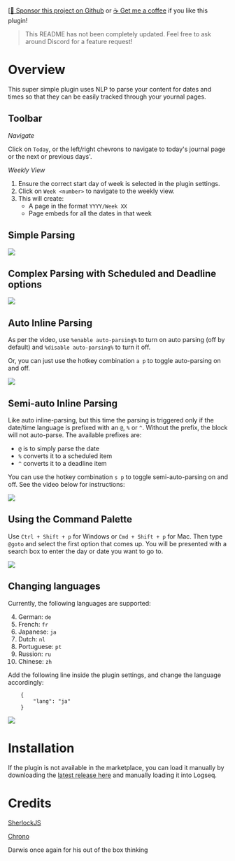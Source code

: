 [[:gift_heart: Sponsor this project on Github](https://github.com/sponsors/hkgnp) or [:coffee: Get me a coffee](https://www.buymeacoffee.com/hkgnp.dev) if you like this plugin!

> This README has not been completely updated. Feel free to ask around Discord for a feature request!

# Overview

This super simple plugin uses NLP to parse your content for dates and times so that they can be easily tracked through your yournal pages.

## Toolbar

*Navigate*

Click on `Today`, or the left/right chevrons to navigate to today's journal page or the next or previous days'.

*Weekly View*

1. Ensure the correct start day of week is selected in the plugin settings. 
2. Click on `Week <number>` to navigate to the weekly view.
3. This will create:
   - A page in the format `YYYY/Week XX`
   - Page embeds for all the dates in that week

## Simple Parsing

![](/screenshots/demo.gif)

## Complex Parsing with Scheduled and Deadline options

![](/screenshots/demo2.gif)

## Auto Inline Parsing

As per the video, use `%enable auto-parsing%` to turn on auto parsing (off by default) and `%disable auto-parsing%` to turn it off.

Or, you can just use the hotkey combination `a p` to toggle auto-parsing on and off.

![](/screenshots/demo3.gif)

## Semi-auto Inline Parsing

Like auto inline-parsing, but this time the parsing is triggered only if the date/time language is prefixed with an `@`, `%` or `^`. Without the prefix, the block will not auto-parse. The available prefixes are:

-   `@` is to simply parse the date
-   `%` converts it to a scheduled item
-   `^` converts it to a deadline item

You can use the hotkey combination `s p` to toggle semi-auto-parsing on and off. See the video below for instructions:

![](/screenshots/demo6.gif)

## Using the Command Palette

Use `Ctrl + Shift + p` for Windows or `Cmd + Shift + p` for Mac. Then type `@goto` and select the first option that comes up. You will be presented with a search box to enter the day or date you want to go to.

![](/screenshots/demo5.gif)

## Changing languages

Currently, the following languages are supported:

4. German: `de`
3. French: `fr`
1. Japanese: `ja`
2. Dutch: `nl`
6. Portuguese: `pt`
5. Russion: `ru`
7. Chinese: `zh`

Add the following line inside the plugin settings, and change the language accordingly:

```
    {
        "lang": "ja"
    }
```

![](/screenshots/demo4.gif)

# Installation

If the plugin is not available in the marketplace, you can load it manually by downloading the [latest release here](https://github.com/hkgnp/logseq-datenlp-plugin/releases) and manually loading it into Logseq.

# Credits

[SherlockJS](https://github.com/neilgupta/Sherlock)

[Chrono](https://github.com/wanasit/chrono)

Darwis once again for his out of the box thinking
